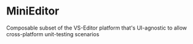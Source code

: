 # MiniEditor
Composable subset of the VS-Editor platform that's UI-agnostic to allow cross-platform unit-testing scenarios
